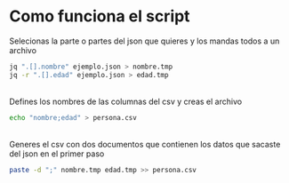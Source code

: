 # Como funciona el script

Selecionas la parte o partes del json que quieres y los mandas todos a un archivo
<br>

```bash
jq ".[].nombre" ejemplo.json > nombre.tmp
jq -r ".[].edad" ejemplo.json > edad.tmp
```
<br>
Defines los nombres de las columnas del csv y creas el archivo
<br>

```bash
echo "nombre;edad" > persona.csv
```
<br>
Generes el csv con dos documentos que contienen los datos que sacaste del json en el primer paso

```bash
paste -d ";" nombre.tmp edad.tmp >> persona.csv
```


